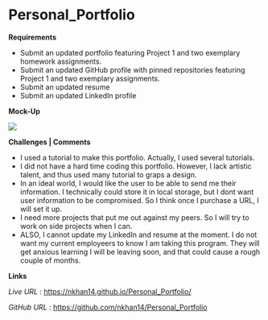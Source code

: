 # Personal_Portfolio

**Requirements**

* Submit an updated portfolio featuring Project 1 and two exemplary homework assignments.
* Submit an updated GitHub profile with pinned repositories featuring Project 1 and two exemplary assignments.
* Submit an updated resume
* Submit an updated LinkedIn profile

**Mock-Up**

![](./example.gif)

**Challenges | Comments**

* I used a tutorial to make this portfolio. Actually, I used several tutorials.
* I did not have a hard time coding this portfolio. However, I lack artistic talent, 
and thus used many tutorial to graps a design.
* In an ideal world, I would like the user to be able to send me their information. I technically could store it 
in local storage, but I dont want user information to be compromised. So I think once I purchase a URL, I will set it up.
* I need more projects that put me out against my peers. So I will try to work on side projects when I can.
* ALSO, I cannot update my LinkedIn and resume at the moment. I do not want my current employeers to know I am taking this 
program. They will get anxious learning I will be leaving soon, and that could cause a rough couple of months. 

**Links**

*Live URL* : https://nkhan14.github.io/Personal_Portfolio/

*GitHub URL* : https://github.com/nkhan14/Personal_Portfolio